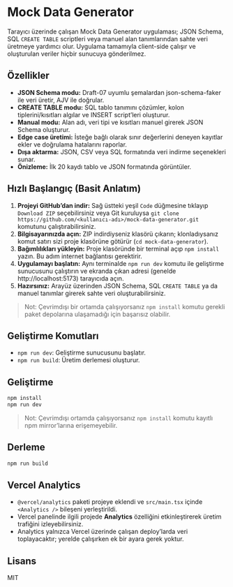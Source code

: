 # Mock Data Generator

Tarayıcı üzerinde çalışan Mock Data Generator uygulaması; JSON Schema, SQL `CREATE TABLE` scriptleri veya manuel alan tanımlarından sahte veri üretmeye yardımcı olur. Uygulama tamamıyla client-side çalışır ve oluşturulan veriler hiçbir sunucuya gönderilmez.

## Özellikler

- **JSON Schema modu:** Draft-07 uyumlu şemalardan json-schema-faker ile veri üretir, AJV ile doğrular.
- **CREATE TABLE modu:** SQL tablo tanımını çözümler, kolon tiplerini/kısıtları algılar ve INSERT script’leri oluşturur.
- **Manual modu:** Alan adı, veri tipi ve kısıtları manuel girerek JSON Schema oluşturur.
- **Edge case üretimi:** İsteğe bağlı olarak sınır değerlerini deneyen kayıtlar ekler ve doğrulama hatalarını raporlar.
- **Dışa aktarma:** JSON, CSV veya SQL formatında veri indirme seçenekleri sunar.
- **Önizleme:** İlk 20 kaydı tablo ve JSON formatında görüntüler.

## Hızlı Başlangıç (Basit Anlatım)

1. **Projeyi GitHub’dan indir:** Sağ üstteki yeşil `Code` düğmesine tıklayıp `Download ZIP` seçebilirsiniz veya Git kuruluysa `git clone https://github.com/<kullanıcı-adı>/mock-data-generator.git` komutunu çalıştırabilirsiniz.
2. **Bilgisayarınızda açın:** ZIP indirdiyseniz klasörü çıkarın; klonladıysanız komut satırı sizi proje klasörüne götürür (`cd mock-data-generator`).
3. **Bağımlılıkları yükleyin:** Proje klasöründe bir terminal açıp `npm install` yazın. Bu adım internet bağlantısı gerektirir.
4. **Uygulamayı başlatın:** Aynı terminalde `npm run dev` komutu ile geliştirme sunucusunu çalıştırın ve ekranda çıkan adresi (genelde http://localhost:5173) tarayıcıda açın.
5. **Hazırsınız:** Arayüz üzerinden JSON Schema, SQL `CREATE TABLE` ya da manuel tanımlar girerek sahte veri oluşturabilirsiniz.

> Not: Çevrimdışı bir ortamda çalışıyorsanız `npm install` komutu gerekli paket depolarına ulaşamadığı için başarısız olabilir.

## Geliştirme Komutları

- `npm run dev`: Geliştirme sunucusunu başlatır.
- `npm run build`: Üretim derlemesi oluşturur.
## Geliştirme

```bash
npm install
npm run dev
```

> Not: Çevrimdışı ortamda çalışıyorsanız `npm install` komutu kayıtlı npm mirror’larına erişemeyebilir.

## Derleme

```bash
npm run build
```

## Vercel Analytics

- `@vercel/analytics` paketi projeye eklendi ve `src/main.tsx` içinde `<Analytics />` bileşeni yerleştirildi.
- Vercel panelinde ilgili projede **Analytics** özelliğini etkinleştirerek üretim trafiğini izleyebilirsiniz.
- Analytics yalnızca Vercel üzerinde çalışan deploy’larda veri toplayacaktır; yerelde çalışırken ek bir ayara gerek yoktur.

## Lisans

MIT
